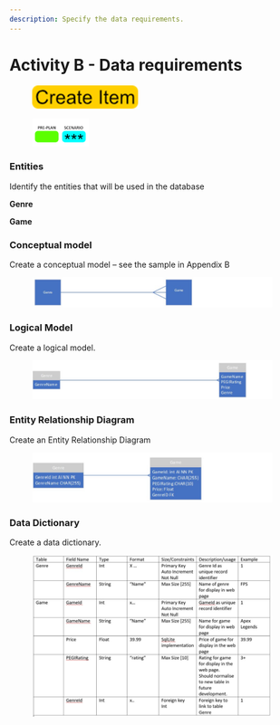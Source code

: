 ```yaml
---
description: Specify the data requirements.
---
```


# Activity B - Data requirements

<div align="left">

<figure><img src=".gitbook/assets/image (68).png" alt=""><figcaption></figcaption></figure>

</div>

<div align="left">

<figure><img src=".gitbook/assets/image (69).png" alt=""><figcaption></figcaption></figure>

</div>

### Entities

Identify the entities that will be used in the database

**Genre**

**Game**

### Conceptual model

Create a conceptual model – see the sample in Appendix B

<figure><img src=".gitbook/assets/Conceptual Diagram (2).jpg" alt=""><figcaption></figcaption></figure>

### Logical Model

Create a logical model.

<figure><img src=".gitbook/assets/Logical Diagram (2).jpg" alt=""><figcaption></figcaption></figure>

### Entity Relationship Diagram

Create an Entity Relationship Diagram

<figure><img src=".gitbook/assets/Entity Re;ationship Diagram (2).jpg" alt=""><figcaption></figcaption></figure>

### Data Dictionary

Create a data dictionary.

<figure><img src=".gitbook/assets/Data Dictionary.jpg" alt=""><figcaption></figcaption></figure>
